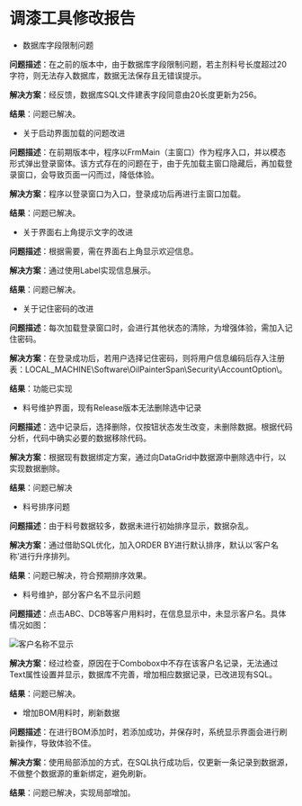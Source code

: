 # 调漆工具修改报告

* 数据库字段限制问题

**问题描述**：在之前的版本中，由于数据库字段限制问题，若主剂料号长度超过20字符，则无法存入数据库，数据无法保存且无错误提示。

**解决方案**：经反馈，数据库SQL文件建表字段同意由20长度更新为256。

**结果**：问题已解决。

* 关于启动界面加载的问题改进

**问题描述**：在前期版本中，程序以FrmMain（主窗口）作为程序入口，并以模态形式弹出登录窗体。该方式存在的问题在于，由于先加载主窗口隐藏后，再加载登录窗口，会导致页面一闪而过，降低体验。

**解决方案**：程序以登录窗口为入口，登录成功后再进行主窗口加载。

**结果**：问题已解决。

* 关于界面右上角提示文字的改进

**问题描述**：根据需要，需在界面右上角显示欢迎信息。

**解决方案**：通过使用Label实现信息展示。

**结果**：问题已解决。

* 关于记住密码的改进

**问题描述**：每次加载登录窗口时，会进行其他状态的清除，为增强体验，需加入记住密码。

**解决方案**：在登录成功后，若用户选择记住密码，则将用户信息编码后存入注册表：LOCAL_MACHINE\Software\OilPainterSpan\Security\AccountOption\。

**结果**：功能已实现

* 料号维护界面，现有Release版本无法删除选中记录

**问题描述**：选中记录后，选择删除，仅按钮状态发生改变，未删除数据。根据代码分析，代码中确实必要的数据移除代码。

**解决方案**：根据现有数据绑定方案，通过向DataGrid中数据源中删除选中行，以实现数据删除。

**结果**：问题已解决

* 料号排序问题

**问题描述**：由于料号数据较多，数据未进行初始排序显示，数据杂乱。

**解决方案**：通过借助SQL优化，加入ORDER BY进行默认排序，默认以‘客户名称’进行升序排列。

**结果**：问题已解决，符合预期排序效果。

* 料号维护，部分客户名不显示问题

**问题描述**：点击ABC、DCB等客户用料时，在信息显示中，未显示客户名。具体情况如图：

![客户名称不显示](C:\Users\Frank\Pictures\markdown\调漆工具报告\客户名称不显示.png)

**解决方案**：经过检查，原因在于Combobox中不存在该客户名记录，无法通过Text属性设置并显示，数据库不完善，增加相应数据记录，已改进现有SQL。

**结果**：问题已解决。

* 增加BOM用料时，刷新数据

**问题描述**：在进行BOM添加时，若添加成功，并保存时，系统显示界面会进行刷新操作，导致体验不佳。

**解决方案**：使用局部添加的方式，在SQL执行成功后，仅更新一条记录到数据源，不做整个数据源的重新绑定，避免刷新。

**结果**：问题已解决，实现局部增加。